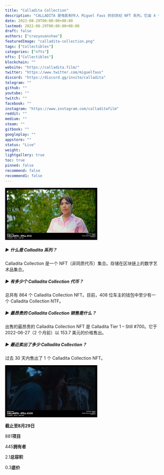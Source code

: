 ```yaml
---
title: "Calladita Collection"
description: "CALLADITA 是电影制作人 Miguel Faus 的创世纪 NFT 系列。它由 4 个层级的 2.400 个 NFT 组成。这些 NFT 销售的所有收益将用于资助 Miguel 的第一部长篇电影 CALLADITA。所有实用程序和完整的 T&C 都可以在项目的网站上找到。"
date: 2022-08-29T00:00:00+08:00
lastmod: 2022-08-29T00:00:00+08:00
draft: false
authors: ["crazyxuanshao"]
featuredImage: "calladita-collection.png"
tags: ["Collectibles"]
categories: ["nfts"]
nfts: ["Collectibles"]
blockchain: ""
website: "https://calladita.film/"
twitter: "https://www.twitter.com/miguelfaus"
discord: "https://discord.gg/invite/calladita"
telegram: ""
github: ""
youtube: ""
twitch: ""
facebook: ""
instagram: "https://www.instagram.com/calladitafilm"
reddit: ""
medium: ""
steam: ""
gitbook: ""
googleplay: ""
appstore: ""
status: "Live"
weight: 
lightgallery: true
toc: true
pinned: false
recommend: false
recommend1: false
---
```

![unnamed](unnamed.png)

##### ▶ 什么是 Calladita 系列？

Calladita Collection 是一个 NFT（非同质代币）集合。存储在区块链上的数字艺术品集合。

##### ▶ 有多少个 Calladita Collection 代币？

总共有 864 个 Calladita Collection NFT。目前，408 位车主的钱包中至少有一个 Calladita Collection NTF。

##### ▶ 最昂贵的 Calladita Collection 销售是什么？

出售的最昂贵的 Calladita Collection NFT 是 Calladita Tier 1 – Still #700。它于 2022-06-27（2 个月前）以 153.7 美元的价格售出。

##### ▶ 最近卖出了多少 Calladita Collection？

过去 30 天内售出了 1 个 Calladita Collection NFT。

![dasnid](dasnid.png)

**截止至8月29日**

881**项目**

445**拥有者**

2.1**总容积**

0.3**底价**